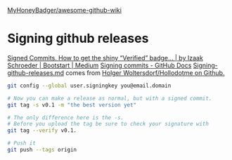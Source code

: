 [MyHoneyBadger/awesome-github-wiki](https://github.com/MyHoneyBadger/awesome-github-wiki)
# Signing github releases
[Signed Commits. How to get the shiny “Verified” badge… | by Izaak Schroeder | Bootstart | Medium](https://medium.com/bootstart/signed-commits-ec2cab9e7254)
[Signing commits - GitHub Docs](https://docs.github.com/en/authentication/managing-commit-signature-verification/signing-commits)
[Signing-github-releases.md](https://gist.github.com/hollodotme/edc4d4613ca602e70d242eae8b0a25cc) comes from [Holger Woltersdorf/Hollodotme on Github.](https://gist.github.com/hollodotme)
```bash
git config --global user.signingkey you@email.domain

# Now you can make a release as normal, but with a signed commit.
git tag -s v0.1 -m "the best version yet"

# The only difference here is the -s. 
# Before you upload the tag be sure to check your signature with 
git tag --verify v0.1.

# Push it
git push --tags origin
```

